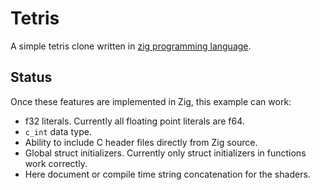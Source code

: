# Tetris 

A simple tetris clone written in
[zig programming language](https://github.com/andrewrk/zig).

## Status

Once these features are implemented in Zig, this example can work:

 * f32 literals. Currently all floating point literals are f64.
 * `c_int` data type.
 * Ability to include C header files directly from Zig source.
 * Global struct initializers. Currently only struct initializers in functions
   work correctly.
 * Here document or compile time string concatenation for the shaders.
